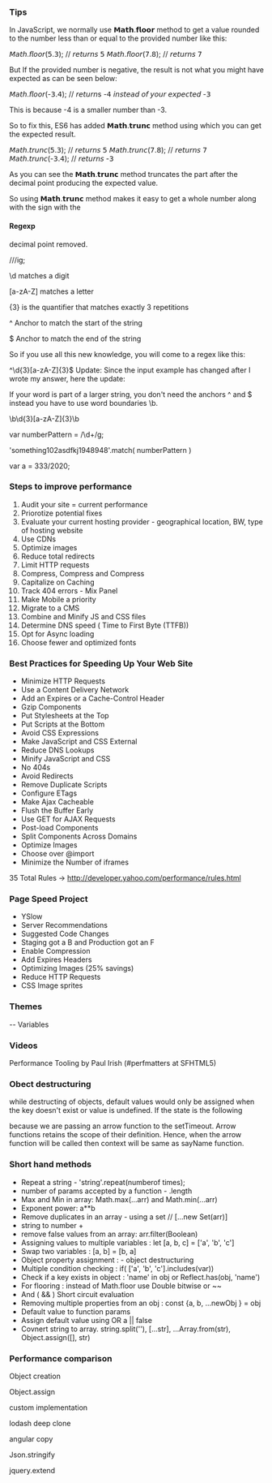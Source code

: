 ### Tips
In JavaScript, we normally use 𝗠𝗮𝘁𝗵.𝗳𝗹𝗼𝗼𝗿 method to get a value rounded to the number less than or equal to the provided number like this:

𝘔𝘢𝘵𝘩.𝘧𝘭𝘰𝘰𝘳(𝟧.𝟥); // 𝘳𝘦𝘵𝘶𝘳𝘯𝘴 𝟧
𝘔𝘢𝘵𝘩.𝘧𝘭𝘰𝘰𝘳(𝟩.𝟪); // 𝘳𝘦𝘵𝘶𝘳𝘯𝘴 𝟩

But If the provided number is negative, the result is not what you might have expected as can be seen below:

𝘔𝘢𝘵𝘩.𝘧𝘭𝘰𝘰𝘳(-𝟥.𝟦); // 𝘳𝘦𝘵𝘶𝘳𝘯s -𝟦 𝘪𝘯𝘴𝘵𝘦𝘢𝘥 𝘰𝘧 𝘺𝘰𝘶𝘳 𝘦𝘹𝘱𝘦𝘤𝘵𝘦𝘥 -𝟥

This is because -4 is a smaller number than -3.

So to fix this, ES6 has added 𝗠𝗮𝘁𝗵.𝘁𝗿𝘂𝗻𝗰 method using which you can get the expected result.

𝘔𝘢𝘵𝘩.𝘵𝘳𝘶𝘯𝘤(𝟧.𝟥); // 𝘳𝘦𝘵𝘶𝘳𝘯𝘴 𝟧
𝘔𝘢𝘵𝘩.𝘵𝘳𝘶𝘯𝘤(𝟩.𝟪); // 𝘳𝘦𝘵𝘶𝘳𝘯𝘴 𝟩
𝘔𝘢𝘵𝘩.𝘵𝘳𝘶𝘯𝘤(-𝟥.𝟦); // 𝘳𝘦𝘵𝘶𝘳𝘯𝘴 -𝟥

As you can see the 𝗠𝗮𝘁𝗵.𝘁𝗿𝘂𝗻𝗰 method truncates the part after the decimal point producing the expected value.

So using 𝗠𝗮𝘁𝗵.𝘁𝗿𝘂𝗻𝗰 method makes it easy to get a whole number along with the sign with the

#### Regexp
decimal point removed.

/\//ig;


\d matches a digit

[a-zA-Z] matches a letter

{3} is the quantifier that matches exactly 3 repetitions

^ Anchor to match the start of the string

$ Anchor to match the end of the string

So if you use all this new knowledge, you will come to a regex like this:

^\d{3}[a-zA-Z]{3}$
Update:
Since the input example has changed after I wrote my answer, here the update:

If your word is part of a larger string, you don't need the anchors ^ and $ instead you have to use word boundaries \b.

\b\d{3}[a-zA-Z]{3}\b

var numberPattern = /\d+/g;

'something102asdfkj1948948'.match( numberPattern )

var a =  333/2020;

### Steps to improve performance
1. Audit your site = current performance
2. Priorotize potential fixes
3. Evaluate your current hosting provider - geographical location, BW, type of hosting website
4. Use CDNs
5. Optimize images
6. Reduce total redirects
7. Limit HTTP requests
8. Compress, Compress and Compress
9. Capitalize on Caching
10. Track 404 errors - Mix Panel
11. Make Mobile a priority
12. Migrate to a CMS
13. Combine and Minify JS and CSS files
14. Determine DNS speed ( Time to First Byte (TTFB))
15. Opt for Async loading
16. Choose fewer and optimized fonts

### Best Practices for Speeding Up Your Web Site

- Minimize HTTP Requests
- Use a Content Delivery Network
- Add an Expires or a Cache-Control Header
- Gzip Components
- Put Stylesheets at the Top
- Put Scripts at the Bottom
- Avoid CSS Expressions
- Make JavaScript and CSS External
- Reduce DNS Lookups
- Minify JavaScript and CSS
- No 404s
- Avoid Redirects
- Remove Duplicate Scripts
- Configure ETags
- Make Ajax Cacheable
- Flush the Buffer Early
- Use GET for AJAX Requests
- Post-load Components
- Split Components Across Domains
- Optimize Images
- Choose <link> over @import
- Minimize the Number of iframes

35 Total Rules → http://developer.yahoo.com/performance/rules.html

### Page Speed Project
- YSlow
- Server Recommendations
- Suggested Code Changes
- Staging got a B and Production got an F
- Enable Compression
- Add Expires Headers
- Optimizing Images (25% savings)
- Reduce HTTP Requests
- CSS Image sprites

### Themes
 -- Variables

### Videos
Performance Tooling by Paul Irish (#perfmatters at SFHTML5)

### Obect destructuring
while destructing of objects, default values would only be assigned when the key doesn't exist or value is undefined. If the state is the following

because we are passing an arrow function to the setTimeout. Arrow functions retains the scope of their definition. Hence, when the arrow function will be called then context will be same as sayName function.

### Short hand methods

- Repeat a string - 'string'.repeat(numberof times);
- number of params accepted by a function - <functionname>.length
- Max and Min in array: Math.max(...arr) and Math.min(...arr)
- Exponent power:   a**b
- Remove duplicates in an array - using a set  // [...new Set(arr)]
- string to number   +<stringvariable>
- remove false values from an array:   arr.filter(Boolean)
- Assigning values to multiple variables  :  let [a, b, c] = ['a', 'b', 'c']
- Swap two variables :   [a, b] = [b, a]
- Object property assignment    :   - object destructuring
- Multiple condition checking   :  if( ['a', 'b', 'c'].includes(var))
- Check if a key exists in object   :   'name' in obj   or   Reflect.has(obj, 'name')
- For flooring :  instead of Math.floor use  Double bitwise or ~~
- And ( && )  Short circuit evaluation
- Removing multiple properties from an obj :   const {a, b, ...newObj } = obj
- Default value to function params
- Assign default value using OR       a || false
- Covnert string to array.   string.split(''), [...str], ...Array.from(str), Object.assign([], str)


### Performance comparison
Object creation

Object.assign

custom implementation

lodash deep clone

angular copy

Json.stringify

jquery.extend
